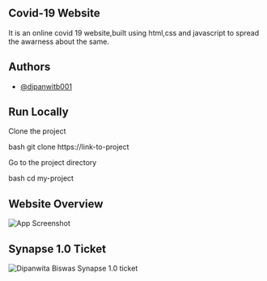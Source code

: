 ## Covid-19 Website

It is an online covid 19 website,built using html,css and javascript to spread the awarness about the same.
## Authors

- [@dipanwitb001](https://github.com/dipanwitb001)


## Run Locally

Clone the project

bash
  git clone https://link-to-project


Go to the project directory

bash
  cd my-project





## Website Overview
![App Screenshot](https://i.postimg.cc/MpCqfNs1/127-0-0-1-5500-index-html-2.png)

## Synapse 1.0 Ticket

![Dipanwita Biswas Synapse 1.0 ticket](https://i.postimg.cc/sXG1P8rp/dipanwita-1.png)